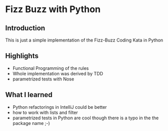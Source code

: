 # Fizz Buzz with Python

## Introduction

This is just a simple implementation of the Fizz-Buzz Coding Kata in Python

## Highlights

* Functional Programming of the rules
* Whole implementation was derived by TDD
* parametrized tests with Nose

## What I learned 

* Python refactorings in IntelliJ could be better
* how to work with lists and filter
* parametrized tests in Python are cool though there is a typo in the the package name ;-)